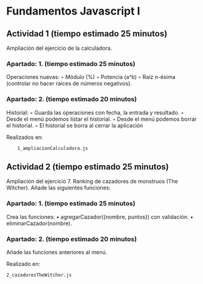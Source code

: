 # Fundamentos Javascript I

## Actividad 1 (tiempo estimado 25 minutos)

Ampliación del ejercicio de la calculadora.

### Apartado: 1. (tiempo estimado 25 minutos)

Operaciones nuevas:
◦ Módulo (%)
◦ Potencia (a^b)
◦ Raíz n-ésima (controlar no hacer raíces de números negativos).

### Apartado: 2. (tiempo estimado 20 minutos)

Historial:
◦ Guarda las operaciones con fecha, la entrada y resultado.
◦ Desde el menú podemos listar el historial.
◦ Desde el menú podemos borrar el historial.
◦ El historial se borra al cerrar la aplicación

Realizados en:

```
    1_ampliacionCalculadora.js
```

## Actividad 2 (tiempo estimado 25 minutos)

Ampliación del ejercicio 7. Ranking de cazadores de monstruos (The Witcher). Añade las siguientes funciones:

### Apartado: 1. (tiempo estimado 25 minutos)

Crea las funciones: 
• agregarCazador({nombre, puntos}) con validación.
• eliminarCazador(nombre).

### Apartado: 2. (tiempo estimado 20 minutos)

Añade las funciones anteriores al menú.

Realizado en:

```
2_cazadoresTheWitcher.js
```